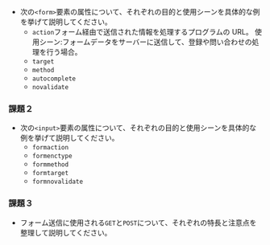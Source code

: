 - 次の`<form>`要素の属性について、それぞれの目的と使用シーンを具体的な例を挙げて説明してください。
  - `action`フォーム経由で送信された情報を処理するプログラムの URL。
    使用シーン:フォームデータをサーバーに送信して、登録や問い合わせの処理を行う場合。
  - `target`
  - `method`
  - `autocomplete`
  - `novalidate`

### 課題２

- 次の`<input>`要素の属性について、それぞれの目的と使用シーンを具体的な例を挙げて説明してください。
  - `formaction`
  - `formenctype`
  - `formmethod`
  - `formtarget`
  - `formnovalidate`

### 課題３

- フォーム送信に使用される`GET`と`POST`について、それぞれの特長と注意点を整理して説明してください。
